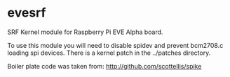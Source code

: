 evesrf
======

SRF Kernel module for Raspberry Pi EVE Alpha board.

To use this module you will need to disable spidev 
and prevent bcm2708.c loading spi devices. There
is a kernel patch in the ../patches directory.

Boiler plate code was taken from:
http://github.com/scottellis/spike

